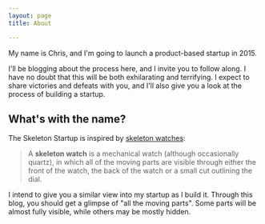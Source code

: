 ```yaml
---
layout: page
title: About

---
```


My name is Chris, and I'm going to launch a product-based startup in 2015.

I'll be blogging about the process here, and I invite you to follow along. I have no doubt that this will be both exhilarating and terrifying. I expect to share victories and defeats with you, and I'll also give you a look at the process of building a startup.

## What's with the name? ##

The Skeleton Startup is inspired by [skeleton watches][1]:

> A **skeleton watch** is a mechanical watch (although occasionally quartz), in which all of the moving parts are visible through either the front of the watch, the back of the watch or a small cut outlining the dial.

I intend to give you a similar view into my startup as I build it. Through this blog, you should get a glimpse of "all the moving parts". Some parts will be almost fully visible, while others may be mostly hidden.

[1]: http://en.wikipedia.org/wiki/Skeleton_watch
